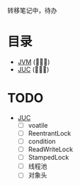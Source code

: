 转移笔记中，待办
# 目录
- [JVM]() (🌟🌟🌟)
- [JUC]() (🌟🌟🌟)

# TODO
- [JUC]()
  - [ ] voatile
  - [ ] ReentrantLock
  - [ ] condition
  - [ ] ReadWriteLock
  - [ ] StampedLock
  - [ ] 线程池
  - [ ] 对象头
